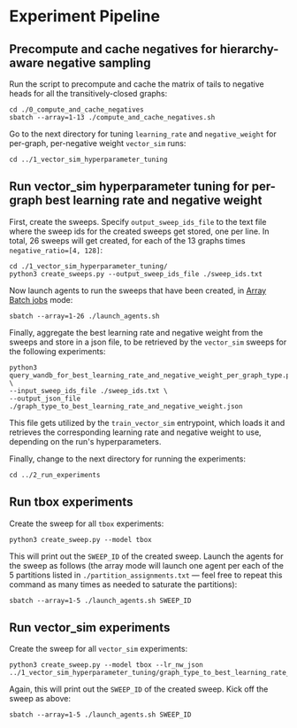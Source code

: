 # Experiment Pipeline

## Precompute and cache negatives for hierarchy-aware negative sampling

Run the script to precompute and cache the matrix of tails to negative heads for all the transitively-closed graphs:

```
cd ./0_compute_and_cache_negatives
sbatch --array=1-13 ./compute_and_cache_negatives.sh
```

Go to the next directory for tuning `learning_rate` and `negative_weight` for per-graph, per-negative weight `vector_sim` runs:

```
cd ../1_vector_sim_hyperparameter_tuning
```

## Run vector_sim hyperparameter tuning for per-graph best learning rate and negative weight

First, create the sweeps. Specify `output_sweep_ids_file` to the text file where the sweep ids for the created sweeps get stored, one per line. In total, 26 sweeps will get created, for each of the 13 graphs times `negative_ratio=[4, 128]`:

```
cd ./1_vector_sim_hyperparameter_tuning/
python3 create_sweeps.py --output_sweep_ids_file ./sweep_ids.txt
```

Now launch agents to run the sweeps that have been created, in [Array Batch jobs](https://docs.unity.rc.umass.edu/documentation/jobs/sbatch/arrays/) mode:

```
sbatch --array=1-26 ./launch_agents.sh
```

Finally, aggregate the best learning rate and negative weight from the sweeps and store in a json file, to be retrieved by the `vector_sim` sweeps for the following experiments:

```
python3 query_wandb_for_best_learning_rate_and_negative_weight_per_graph_type.py \
--input_sweep_ids_file ./sweep_ids.txt \
--output_json_file ./graph_type_to_best_learning_rate_and_negative_weight.json
```

This file gets utilized by the `train_vector_sim` entrypoint, which loads it and retrieves the corresponding learning rate and negative weight to use, depending on the run's hyperparameters.

Finally, change to the next directory for running the experiments:

```
cd ../2_run_experiments
```

## Run tbox experiments

Create the sweep for all `tbox` experiments:

```
python3 create_sweep.py --model tbox
```

This will print out the `SWEEP_ID` of the created sweep. Launch the agents for the sweep as follows (the array mode will launch one agent per each of the 5 partitions listed in `./partition_assignments.txt` — feel free to repeat this command as many times as needed to saturate the partitions):

```
sbatch --array=1-5 ./launch_agents.sh SWEEP_ID
```

## Run vector_sim experiments

Create the sweep for all `vector_sim` experiments:

```
python3 create_sweep.py --model tbox --lr_nw_json ../1_vector_sim_hyperparameter_tuning/graph_type_to_best_learning_rate_and_negative_weight.json
```

Again, this will print out the `SWEEP_ID` of the created sweep. Kick off the sweep as above:

```
sbatch --array=1-5 ./launch_agents.sh SWEEP_ID
```
